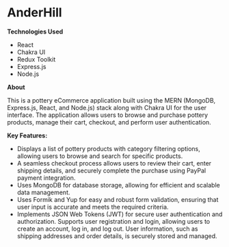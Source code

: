 # AnderHill

**Technologies Used**
-	React
-	Chakra UI
-	Redux Toolkit
-	Express.js
-	Node.js 


**About**<br>

This is a pottery eCommerce application built using the MERN (MongoDB, Express.js, React, and Node.js) stack along with Chakra UI for the user interface. The application allows users to browse and purchase pottery products, manage their cart, checkout, and perform user authentication.

**Key Features:**
- Displays a list of pottery products with category filtering options, allowing users to browse and search for specific products.
- A seamless checkout process allows users to review their cart, enter shipping details, and securely complete the purchase using PayPal payment integration.
- Uses MongoDB for database storage, allowing for efficient and scalable data management. 
- Uses Formik and Yup for easy and robust form validation, ensuring that user input is accurate and meets the required criteria.
- Implements JSON Web Tokens (JWT) for secure user authentication and authorization. Supports user registration and login, allowing users to create an account, log in, and log out. User information, such as shipping addresses and order details, is securely stored and managed. 
